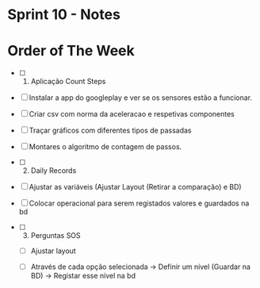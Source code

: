 # Sprint 10 - Notes 

# Order of The Week

- [ ]  1. Aplicação Count Steps 
  - [ ]  Instalar a app do googleplay e ver se os sensores estão a funcionar.
  - [ ]  Criar csv com norma da aceleracao e respetivas componentes
  - [ ]  Traçar gráficos com diferentes tipos de passadas
  - [ ]  Montares o algoritmo de contagem de passos.

- [ ]  2. Daily Records
  - [ ] Ajustar as variáveis (Ajustar Layout (Retirar a comparação) e BD) 
  - [ ] Colocar operacional para serem registados valores e guardados na bd 
  
- [ ] 3. Perguntas SOS
  - [ ] Ajustar layout 
  - [ ] Através de cada opção selecionada -> Definir um nível (Guardar na BD) -> Registar esse nível na bd


